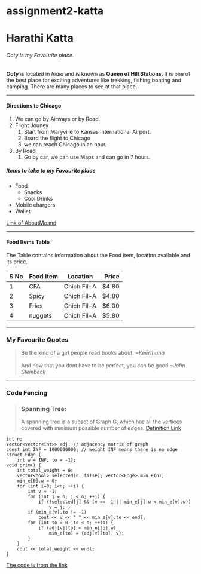 # assignment2-katta

# Harathi Katta
###### Ooty is my Favourite place.

***Ooty*** is located in *India* and is known as **Queen of Hill Stations**. It is one of the best place for exciting adventures like trekking, fishing,boating and camping. There are many places to see at that place.

---
#### Directions to Chicago
1. We can go by Airways or by Road.
2. Flight Jouney
    1. Start from Maryville to Kansas International Airport.
    2. Board the flight to Chicago
    3. we can reach Chicago in an hour.
3. By Road
    1. Go by car, we can use Maps and can go in 7 hours.

##### Items to take to my Favourite place
* Food
    * Snacks
    * Cool Drinks
* Mobile chargers
* Wallet

[Link of AboutMe.md](https://github.com/Harathikatta/assignment2-katta/blob/main/AboutMe.md)

---
#### Food Items Table

The Table contains information about the Food item, location available and its price. 

| S.No | Food Item | Location | Price |
| --- | --- | --- | ---: |
| 1 | CFA | Chich Fil-A | $4.80 |
| 2 | Spicy | Chich Fil-A | $4.80 |
| 3 | Fries | Chich Fil-A | $6.00 |
| 4 | nuggets | Chich Fil-A | $5.80 |

---
### My Favourite Quotes
>Be the kind of a girl people read books about. *~Keerthana*<br>     
>And now that you dont have to be perfect, you can be good.*~John Steinbeck*

---
### Code Fencing
> ### Spanning Tree: <br>
> A spanning tree is a subset of Graph G, which has all the vertices covered with minimum possible number of edges.
[Definition Link](https://www.tutorialspoint.com/data_structures_algorithms/spanning_tree.htm)
```
int n;
vector<vector<int>> adj; // adjacency matrix of graph
const int INF = 1000000000; // weight INF means there is no edge
struct Edge {
    int w = INF, to = -1};
void prim() {
    int total_weight = 0;
    vector<bool> selected(n, false); vector<Edge> min_e(n);
    min_e[0].w = 0;
    for (int i=0; i<n; ++i) {
        int v = -1;
        for (int j = 0; j < n; ++j) {
            if (!selected[j] && (v == -1 || min_e[j].w < min_e[v].w))
                v = j; }
        if (min_e[v].to != -1)
            cout << v << " " << min_e[v].to << endl;
        for (int to = 0; to < n; ++to) {
            if (adj[v][to] < min_e[to].w)
                min_e[to] = {adj[v][to], v};
        }
    }
    cout << total_weight << endl;
}
```
[The code is from the link](https://cp-algorithms.com/graph/mst_prim.html)




